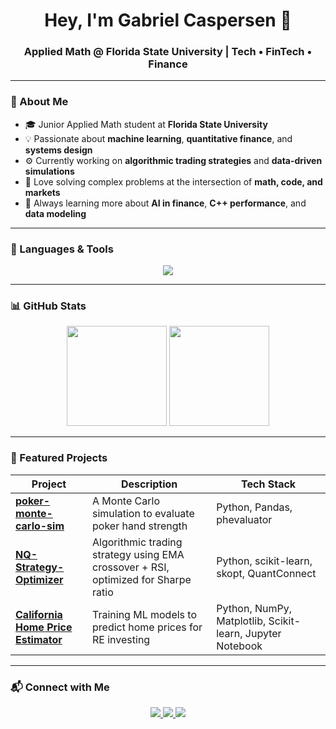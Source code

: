 <!-- Hi there 👋 -->
<h1 align="center">Hey, I'm Gabriel Caspersen 👋</h1>
<h3 align="center">Applied Math @ Florida State University | Tech • FinTech • Finance</h3>


---

### 🚀 About Me
- 🎓 Junior Applied Math student at **Florida State University**
- 💡 Passionate about **machine learning**, **quantitative finance**, and **systems design**
- ⚙️ Currently working on **algorithmic trading strategies** and **data-driven simulations**
- 🧩 Love solving complex problems at the intersection of **math, code, and markets**
- 🌱 Always learning more about **AI in finance**, **C++ performance**, and **data modeling**

---

### 🧠 Languages & Tools

<p align="center">
  <img src="https://skillicons.dev/icons?i=python,cpp,sqlite,pandas,sklearn,git,github,vscode,linux&theme=light" />
</p>

---

### 📊 GitHub Stats

<p align="center">
  <img height="160em" src="https://github-readme-stats.vercel.app/api?username=gabecaspersen&show_icons=true&theme=tokyonight&hide_border=true&count_private=true" />
  <img height="160em" src="https://github-readme-streak-stats.herokuapp.com/?user=gabecaspersen&theme=tokyonight&hide_border=true" />
</p>

---

### 🧩 Featured Projects

| Project | Description | Tech Stack |
|----------|--------------|------------|
| [**poker-monte-carlo-sim**](https://github.com/gabecaspersen/poker-monte-carlo-sim) | A Monte Carlo simulation to evaluate poker hand strength | Python, Pandas, phevaluator |
| [**NQ-Strategy-Optimizer**](#) | Algorithmic trading strategy using EMA crossover + RSI, optimized for Sharpe ratio | Python, scikit-learn, skopt, QuantConnect |
| [**California Home Price Estimator**](#) | Training ML models to predict home prices for RE investing | Python, NumPy, Matplotlib, Scikit-learn, Jupyter Notebook |

---

### 📬 Connect with Me

<p align="center">
  <a href="https://www.linkedin.com/in/gabriel-caspersen" target="_blank">
    <img src="https://img.shields.io/badge/LinkedIn-0077B5?style=for-the-badge&logo=linkedin&logoColor=white"/>
  </a>
  <a href="mailto:gabecaspersen@gmail.com">
    <img src="https://img.shields.io/badge/Email-D14836?style=for-the-badge&logo=gmail&logoColor=white"/>
  </a>
  <a href="https://github.com/gabecaspersen">
    <img src="https://img.shields.io/badge/GitHub-171515?style=for-the-badge&logo=github&logoColor=white"/>
  </a>
  <a
    <img src="https://komarev.com/ghpvc/?username=gabecaspersen&label=Profile+Views&color=0e75b6&style=flat" alt="gabecaspersen" />
  </a>
</p>




